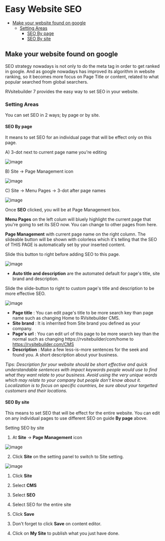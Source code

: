 # Easy Website SEO

-   [Make your website found on google](#make-your-website-found-on-google)
    -   [Setting Areas](#setting-areas)
        -   [SEO By page](#seo-by-page)
        -   [SEO By site](#seo-by-site)

## Make your website found on google

SEO strategy nowadays is not only to do the meta tag in order to get ranked in google. And as google nowadays has improved its algorithm in website ranking, so it becomes more focus on Page Title or content, related to what popular searched from global searchers.

RVsitebuilder 7 provides the easy way to set SEO in your website.

### Setting Areas

You can set SEO in 2 ways; by page or by site.

#### SEO By page

It means to set SEO for an individual page that will be effect only on this page.

A) 3-dot next to current page name you're editing

![image](images/seo1.png)

B) Site -> Page Management icon

![image](images/visibility2.png)

C) Site -> Menu Pages -> 3-dot after page names

![image](images/seo2.png)

Once **SEO** clicked, you will be at Page Management box.

**Menu Pages** on the left colum will bluely highlight the current page that you're going to set its SEO now. You can change to other pages from here.

**Page Management** with current page name on the right column. The slideable button will be shown with colorless which it's telling that the SEO of THIS PAGE is automatically set by your inserted content.

Slide this button to right before adding SEO to this page.

![image](images/seo3.png)

-   **Auto title and description** are the automated default for page's title, site brand and description.

Slide the slide-button to right to custom page's title and description to be more effective SEO.

![image](images/seo4.png)

-   **Page title** : You can edit page's title to be more search key than page name such as changing Home to RVsitebuilder CMS.
-   **Site brand** : It is inherrited from Site brand you defined as your company.
-   **Page's url** : You can edit url of this page to be more search key than the normal such as changing https://rvsitebuilder/com/home to https://rvsitebuilder.com/CMS
-   **Description** : Make a few less-is-more sentences for the seek and found you. A short description about your business.

_Tips: Description for your website should be short effective and quick understandable sentences with impact keywords people would use to find what they want relate to your business. Avoid using the very unique words which may relate to your company but people don't know about it. Localization is to focus on specific countries, be sure about your targetted customers and their locations._

#### SEO By site

This means to set SEO that will be effect for the entire website. You can edit on any individual pages to use different SEO on guide **By page** above.

Setting SEO by site

1. At **Site** -> **Page Management** icon

![image](images/visibility2.png)

2. Click **Site** on the setting panel to switch to Site setting.

![image](images/seoimage1.png)

1. Click **Site**

2. Select **CMS**

3. Select **SEO**

4. Select SEO for the entire site

5. Click **Save**

3) Don't forget to click **Save** on content editor.

4. Click on **My Site** to publish what you just have done.
